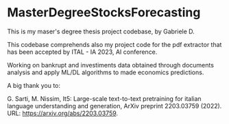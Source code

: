 # MasterDegreeStocksForecasting
This is my maser's degree thesis project codebase, by Gabriele D.

This codebase comprehends also my project code for the pdf extractor that has been accepted by ITAL - IA 2023, AI conference.  

Working on bankrupt and investiments data obtained through documents analysis and apply ML/DL algorithms to made economics predictions.
  
A big thank you to:  

G. Sarti, M. Nissim, It5: Large-scale text-to-text
pretraining for italian language understanding and
generation, ArXiv preprint 2203.03759 (2022). URL:
https://arxiv.org/abs/2203.03759.
